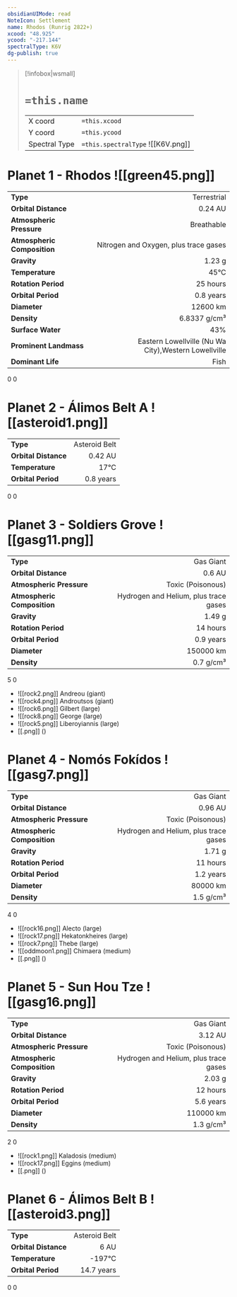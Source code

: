 ```yaml
---
obsidianUIMode: read
NoteIcon: Settlement
name: Rhodos (Runrig 2822+)
xcood: "48.925"
ycood: "-217.144"
spectralType: K6V
dg-publish: true
---
```

> [!infobox|wsmall]
> # `=this.name`
> | | |
> | - | - |
> | X coord | `=this.xcood` |
> | Y coord| `=this.ycood` |
> | Spectral Type | `=this.spectralType` ![[K6V.png]] |

# Planet 1 - Rhodos ![[green45.png]]
|                             |                           |
| --------------------------- | -------------------------:|
| **Type**                    |             Terrestrial |
| **Orbital Distance**        |   0.24 AU |
| **Atmospheric Pressure**    |       Breathable |
| **Atmospheric Composition** |      Nitrogen and Oxygen, plus trace gases |
| **Gravity**                 |        1.23 g |
| **Temperature**             |    45°C |
| **Rotation Period**         |  25 hours |
| **Orbital Period** | 0.8 years |
| **Diameter**                |      12600 km | 
| **Density**                 |    6.8337 g/cm³ |
| **Surface Water**           |           43% | 
| **Prominent Landmass**      |         Eastern Lowellville (Nu Wa City),Western Lowellville | 
| **Dominant Life**           |         Fish |



0
0



# Planet 2 - Álimos Belt A ![[asteroid1.png]]
|                             |                           |
| --------------------------- | -------------------------:|
| **Type**                    |             Asteroid Belt |
| **Orbital Distance**        |   0.42 AU |
| **Temperature**             |    17°C |
| **Orbital Period** | 0.8 years |



0
0



# Planet 3 - Soldiers Grove ![[gasg11.png]]
|                             |                           |
| --------------------------- | -------------------------:|
| **Type**                    |             Gas Giant |
| **Orbital Distance**        |   0.6 AU |
| **Atmospheric Pressure**    |       Toxic (Poisonous) |
| **Atmospheric Composition** |      Hydrogen and Helium, plus trace gases |
| **Gravity**                 |        1.49 g |
| **Rotation Period**         |  14 hours |
| **Orbital Period** | 0.9 years |
| **Diameter**                |      150000 km | 
| **Density**                 |    0.7 g/cm³ |



5
0

- ![[rock2.png]] Andreou (giant)
- ![[rock4.png]] Androutsos (giant)
- ![[rock6.png]] Gilbert (large)
- ![[rock8.png]] George (large)
- ![[rock5.png]] Liberoyiannis (large)
- [[.png]]  ()

# Planet 4 - Nomós Fokídos ![[gasg7.png]]
|                             |                           |
| --------------------------- | -------------------------:|
| **Type**                    |             Gas Giant |
| **Orbital Distance**        |   0.96 AU |
| **Atmospheric Pressure**    |       Toxic (Poisonous) |
| **Atmospheric Composition** |      Hydrogen and Helium, plus trace gases |
| **Gravity**                 |        1.71 g |
| **Rotation Period**         |  11 hours |
| **Orbital Period** | 1.2 years |
| **Diameter**                |      80000 km | 
| **Density**                 |    1.5 g/cm³ |



4
0

- ![[rock16.png]] Alecto (large)
- ![[rock17.png]] Hekatonkheires (large)
- ![[rock7.png]] Thebe (large)
- ![[oddmoon1.png]] Chimaera (medium)
- [[.png]]  ()

# Planet 5 - Sun Hou Tze ![[gasg16.png]]
|                             |                           |
| --------------------------- | -------------------------:|
| **Type**                    |             Gas Giant |
| **Orbital Distance**        |   3.12 AU |
| **Atmospheric Pressure**    |       Toxic (Poisonous) |
| **Atmospheric Composition** |      Hydrogen and Helium, plus trace gases |
| **Gravity**                 |        2.03 g |
| **Rotation Period**         |  12 hours |
| **Orbital Period** | 5.6 years |
| **Diameter**                |      110000 km | 
| **Density**                 |    1.3 g/cm³ |



2
0

- ![[rock1.png]] Kaladosis (medium)
- ![[rock17.png]] Eggins (medium)
- [[.png]]  ()

# Planet 6 - Álimos Belt B ![[asteroid3.png]]
|                             |                           |
| --------------------------- | -------------------------:|
| **Type**                    |             Asteroid Belt |
| **Orbital Distance**        |   6 AU |
| **Temperature**             |    -197°C |
| **Orbital Period** | 14.7 years |



0
0



